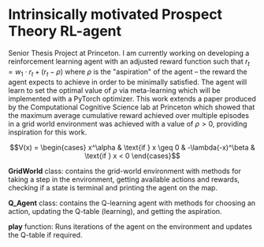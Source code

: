 # Intrinsically motivated Prospect Theory RL-agent

Senior Thesis Project at Princeton. I am currently working on developing a reinforcement learning agent with an adjusted reward function such that $r_t = w_1 \cdot r_t + (r_t - \rho)$ where $\rho$ is the "aspiration" of the agent – the reward the agent expects to achieve in order to be minimally satisfied. The agent will learn to set the optimal value of $\rho$ via meta-learning which will be implemented with a PyTorch optimizer. This work extends a paper produced by the Computational Cognitive Science lab at Princeton which showed that the maximum average cumulative reward achieved over multiple episodes in a grid world environment was achieved with a value of $\rho > 0$, providing inspiration for this work. 

$$V(x) = \begin{cases} x^\alpha & \text{if } x \geq 0  & -\lambda(-x)^\beta & \text{if } x < 0 \end{cases}$$


**GridWorld** class: contains the grid-world environment with methods for taking a step in the environment, getting available actions and rewards, checking if a state is terminal and printing the agent on the map.    

**Q_Agent** class: contains the Q-learning agent with methods for choosing an action, updating the Q-table (learning), and getting the aspiration.

**play** function: Runs iterations of the agent on the environment and updates the Q-table if required.
